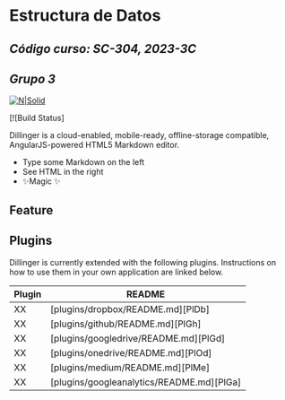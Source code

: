 # Estructura de Datos
## _Código curso: SC-304, 2023-3C_
## _Grupo 3_


[![N|Solid](https://cldup.com/dTxpPi9lDf.thumb.png)](https://nodesource.com/products/nsolid)

[![Build Status]

Dillinger is a cloud-enabled, mobile-ready, offline-storage compatible,
AngularJS-powered HTML5 Markdown editor.

- Type some Markdown on the left
- See HTML in the right
- ✨Magic ✨

## Feature

## Plugins

Dillinger is currently extended with the following plugins.
Instructions on how to use them in your own application are linked below.

| Plugin | README |
| ------ | ------ |
| XX | [plugins/dropbox/README.md][PlDb] |
| XX | [plugins/github/README.md][PlGh] |
| XX | [plugins/googledrive/README.md][PlGd] |
| XX | [plugins/onedrive/README.md][PlOd] |
| XX | [plugins/medium/README.md][PlMe] |
| XX | [plugins/googleanalytics/README.md][PlGa] |

